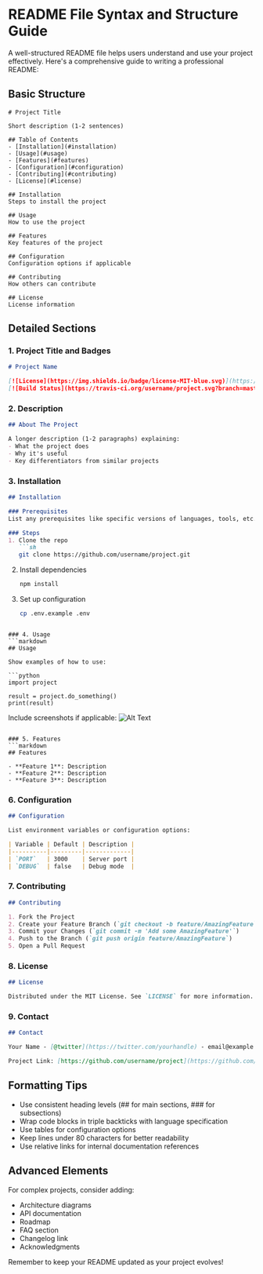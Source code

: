 # README File Syntax and Structure Guide

A well-structured README file helps users understand and use your project effectively. Here's a comprehensive guide to writing a professional README:

## Basic Structure

```
# Project Title

Short description (1-2 sentences)

## Table of Contents
- [Installation](#installation)
- [Usage](#usage)
- [Features](#features)
- [Configuration](#configuration)
- [Contributing](#contributing)
- [License](#license)

## Installation
Steps to install the project

## Usage
How to use the project

## Features
Key features of the project

## Configuration
Configuration options if applicable

## Contributing
How others can contribute

## License
License information
```

## Detailed Sections

### 1. Project Title and Badges
```markdown
# Project Name

[![License](https://img.shields.io/badge/license-MIT-blue.svg)](https://opensource.org/licenses/MIT)
[![Build Status](https://travis-ci.org/username/project.svg?branch=master)](https://travis-ci.org/username/project)
```

### 2. Description
```markdown
## About The Project

A longer description (1-2 paragraphs) explaining:
- What the project does
- Why it's useful
- Key differentiators from similar projects
```

### 3. Installation
```markdown
## Installation

### Prerequisites
List any prerequisites like specific versions of languages, tools, etc.

### Steps
1. Clone the repo
   ```sh
   git clone https://github.com/username/project.git
   ```
2. Install dependencies
   ```sh
   npm install
   ```
3. Set up configuration
   ```sh
   cp .env.example .env
   ```
```

### 4. Usage
```markdown
## Usage

Show examples of how to use:

```python
import project

result = project.do_something()
print(result)
```

Include screenshots if applicable:
![Alt Text](screenshot.png)
```

### 5. Features
```markdown
## Features

- **Feature 1**: Description
- **Feature 2**: Description
- **Feature 3**: Description
```

### 6. Configuration
```markdown
## Configuration

List environment variables or configuration options:

| Variable | Default | Description |
|----------|---------|-------------|
| `PORT`   | 3000    | Server port |
| `DEBUG`  | false   | Debug mode  |
```

### 7. Contributing
```markdown
## Contributing

1. Fork the Project
2. Create your Feature Branch (`git checkout -b feature/AmazingFeature`)
3. Commit your Changes (`git commit -m 'Add some AmazingFeature'`)
4. Push to the Branch (`git push origin feature/AmazingFeature`)
5. Open a Pull Request
```

### 8. License
```markdown
## License

Distributed under the MIT License. See `LICENSE` for more information.
```

### 9. Contact
```markdown
## Contact

Your Name - [@twitter](https://twitter.com/yourhandle) - email@example.com

Project Link: [https://github.com/username/project](https://github.com/username/project)
```

## Formatting Tips

- Use consistent heading levels (## for main sections, ### for subsections)
- Wrap code blocks in triple backticks with language specification
- Use tables for configuration options
- Keep lines under 80 characters for better readability
- Use relative links for internal documentation references

## Advanced Elements

For complex projects, consider adding:
- Architecture diagrams
- API documentation
- Roadmap
- FAQ section
- Changelog link
- Acknowledgments

Remember to keep your README updated as your project evolves!
